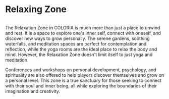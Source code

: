 # Relaxing Zone

<figure><img src="../../../fr/.gitbook/assets/Jeem_a_land_of_endless_possibilities_and_creative_exploration.__bf7712c0-61a6-403f-8ffc-5aad6a2d8fe9.png" alt=""><figcaption></figcaption></figure>

The Relaxation Zone in COLORIA is much more than just a place to unwind and rest. It is a space to explore one's inner self, connect with oneself, and discover new ways to grow personally. The serene gardens, soothing waterfalls, and meditation spaces are perfect for contemplation and reflection, while the yoga rooms are the ideal place to relax the body and mind. However, the Relaxation Zone doesn't limit itself to just yoga and meditation.

Conferences and workshops on personal development, psychology, and spirituality are also offered to help players discover themselves and grow on a personal level. This zone is a true sanctuary for those seeking to connect with their soul and inner being, all while exploring the boundaries of their imagination and creativity.
